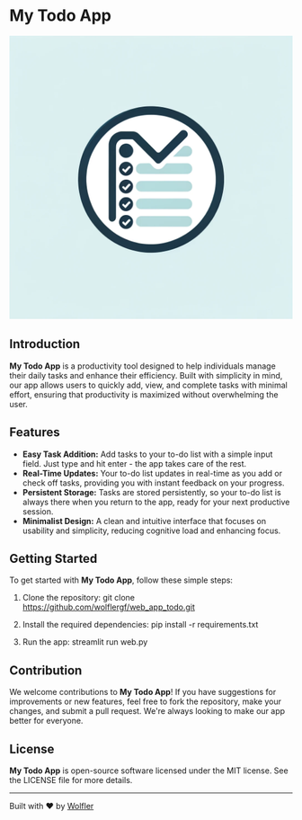 # My Todo App

![My Todo App Logo](./img/logo.webp)

## Introduction

**My Todo App** is a productivity tool designed to help individuals manage their daily tasks and enhance their efficiency. Built with simplicity in mind, our app allows users to quickly add, view, and complete tasks with minimal effort, ensuring that productivity is maximized without overwhelming the user.

## Features

- **Easy Task Addition:** Add tasks to your to-do list with a simple input field. Just type and hit enter - the app takes care of the rest.
- **Real-Time Updates:** Your to-do list updates in real-time as you add or check off tasks, providing you with instant feedback on your progress.
- **Persistent Storage:** Tasks are stored persistently, so your to-do list is always there when you return to the app, ready for your next productive session.
- **Minimalist Design:** A clean and intuitive interface that focuses on usability and simplicity, reducing cognitive load and enhancing focus.

## Getting Started

To get started with **My Todo App**, follow these simple steps:

1. Clone the repository:
git clone https://github.com/wolflergf/web_app_todo.git


2. Install the required dependencies:
pip install -r requirements.txt


3. Run the app:
streamlit run web.py


## Contribution

We welcome contributions to **My Todo App**! If you have suggestions for improvements or new features, feel free to fork the repository, make your changes, and submit a pull request. We're always looking to make our app better for everyone.

## License

**My Todo App** is open-source software licensed under the MIT license. See the LICENSE file for more details.

---

Built with ❤️ by [Wolfler](https://github.com/wolflergf)
